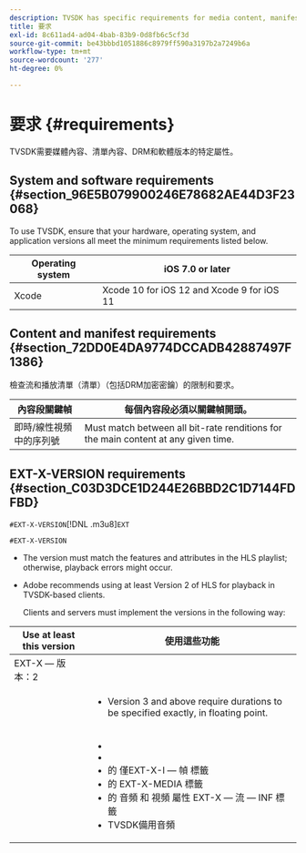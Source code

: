 ```yaml
---
description: TVSDK has specific requirements for media content, manifest content, DRM, and software versions.
title: 要求
exl-id: 8c611ad4-ad04-4bab-83b9-0d8fb6c5cf3d
source-git-commit: be43bbbd1051886c8979ff590a3197b2a7249b6a
workflow-type: tm+mt
source-wordcount: '277'
ht-degree: 0%

---
```


# 要求 {#requirements}

TVSDK需要媒體內容、清單內容、DRM和軟體版本的特定屬性。

## System and software requirements {#section_96E5B079900246E78682AE44D3F23068}

To use TVSDK, ensure that your hardware, operating system, and application versions all meet the minimum requirements listed below.

| Operating system | iOS 7.0 or later |
|---|---|
| Xcode | Xcode 10 for iOS 12 and Xcode 9 for iOS 11 |

## Content and manifest requirements {#section_72DD0E4DA9774DCCADB42887497F1386}

檢查流和播放清單（清單）（包括DRM加密密鑰）的限制和要求。

| 內容段關鍵幀 | 每個內容段必須以關鍵幀開頭。 |
|---|---|
| 即時/線性視頻中的序列號 | Must match between all bit-rate renditions for the main content at any given time. |

## EXT-X-VERSION requirements {#section_C03D3DCE1D244E26BBD2C1D7144FDFBD}

`#EXT-X-VERSION`[!DNL .m3u8]`EXT`

`#EXT-X-VERSION`

* The version must match the features and attributes in the HLS playlist; otherwise, playback errors might occur. [](https://datatracker.ietf.org/doc/draft-pantos-http-live-streaming/?include_text=1)
* Adobe recommends using at least Version 2 of HLS for playback in TVSDK-based clients.

   Clients and servers must implement the versions in the following way:

<table frame="all" colsep="1" rowsep="1" id="table_62EB98EDD9DE49EC84CB1C7D59BC40E6"> 
 <thead> 
  <tr rowsep="1"> 
   <th colname="1" class="entry"> Use at least this version </th> 
   <th colname="2" class="entry"> 使用這些功能 </th> 
  </tr> 
 </thead>
 <tbody> 
  <tr rowsep="1"> 
   <td colname="1"> <span class="codeph"> EXT-X — 版本：2 </span> </td> 
   <td colname="2"> <span class="codeph"></span> </td> 
  </tr> 
  <tr rowsep="1"> 
   <td colname="1"> <span class="codeph"></span> </td> 
   <td colname="2"> 
    <ul id="ul_C9500D3F934848639C204BF248F139FF"> 
     <li id="li_535A7E3FABCB46FE872A7EA5DE2A1784"><span class="codeph"></span> <p><span class="codeph"></span>Version 3 and above require durations to be specified exactly, in floating point. </p> </li> 
    </ul> </td> 
  </tr> 
  <tr rowsep="0"> 
   <td colname="1"> <span class="codeph"></span> </td> 
   <td colname="2"> 
    <ul id="ul_3355A6CBBE2141DDB92660BB4B604D70"> 
     <li id="li_5E73D41AF6DC4CEE88D6C029FFCFC350"><span class="codeph"></span> </li> 
     <li id="li_BF5141F516F749E5890860D487EB5287"><span class="codeph"></span> </li> 
     <li id="li_E0D399A13812499B94107CDE62998EE9">的 <span class="codeph"> 僅EXT-X-I — 幀 </span> 標籤 </li> 
     <li id="li_A7783AFF99854EFBBAECD2967E4CBF2B">的 <span class="codeph"> EXT-X-MEDIA </span> 標籤 </li> 
     <li id="li_15AE652F33C1454AA90DDC65E7D6C2FD">的 <span class="codeph"> 音頻 </span> 和 <span class="codeph"> 視頻 </span> 屬性 <span class="codeph"> EXT-X — 流 — INF </span> 標籤 </li> 
     <li id="li_DB2A7847D5884F6E91FD9E78101FBCA5">TVSDK備用音頻 </li> 
    </ul> </td> 
  </tr> 
 </tbody> 
</table>
